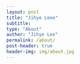 ```yaml
---
layout: post
title: "Jihye Leee"
subtitle:
type: "About"
author: "Jihye Lee"
permalink: /about/
post-header: true
header-img: img/about.jpg
---
```


<br />

